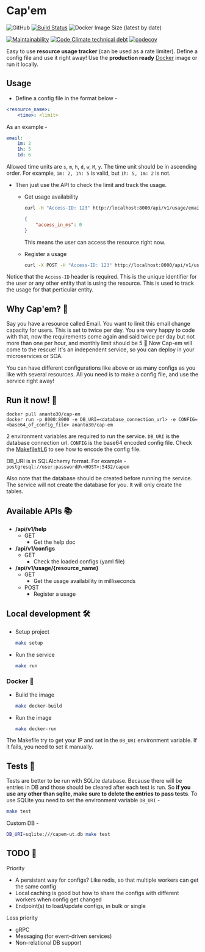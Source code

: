 # Cap'em

![GitHub](https://img.shields.io/github/license/Ananto30/cap-em)
[![Build Status](https://travis-ci.com/Ananto30/cap-em.svg?branch=master)](https://travis-ci.com/Ananto30/cap-em)
![Docker Image Size (latest by date)](https://img.shields.io/docker/image-size/ananto30/cap-em?logo=docker)

[![Maintainability](https://api.codeclimate.com/v1/badges/620b4efcf9e41d74cb00/maintainability)](https://codeclimate.com/github/Ananto30/cap-em/maintainability)
[![Code Climate technical debt](https://img.shields.io/codeclimate/tech-debt/Ananto30/cap-em?logo=Code%20Climate)](https://codeclimate.com/github/Ananto30/cap-em/trends/technical_debt)
[![codecov](https://codecov.io/gh/Ananto30/cap-em/branch/master/graph/badge.svg)](https://codecov.io/gh/Ananto30/cap-em)

Easy to use **resource usage tracker** (can be used as a rate limiter). Define a config file and use it right away! Use the **production ready** [Docker](#run-it-now-🚀) image or run it locally.

## Usage

*   Define a config file in the format below -

```yaml
<resource_name>:
    <time>: <limit>
```

As an example -

```yaml
email:
    1m: 2
    1h: 5
    1d: 6
```

Allowed time units are `s`, `m`, `h`, `d`, `w`, `M`, `y`. The time unit should be in ascending order. For example, `1m: 2, 1h: 5` is valid, but `1h: 5, 1m: 2` is not.

*   Then just use the API to check the limit and track the usage.

    *   Get usage availability

        ```bash
        curl -H "Access-ID: 123" http://localhost:8000/api/v1/usage/email
        ```

        ```json
        {
            "access_in_ms": 0
        }
        ```

        This means the user can access the resource right now.

    <!---->

    *   Register a usage

        ```bash
        curl -X POST -H "Access-ID: 123" http://localhost:8000/api/v1/usage/email
        ```

Notice that the `Access-ID` header is required. This is the unique identifier for the user or any other entity that is using the resource. This is used to track the usage for that perticular entity.

## Why Cap'em? 🤔

Say you have a resource called Email. You want to limit this email change capacity for users. This is set to twice per day. You are very happy to code with that, now the requirements come again and said twice per day but not more than one per hour, and monthly limit should be 5 🤬 Now Cap-em will come to the rescue! It's an independent service, so you can deploy in your microservices or SOA.

You can have different configurations like above or as many configs as you like with several resources. All you need is to make a config file, and use the service right away!

## Run it now! 🚀

    docker pull ananto30/cap-em
    docker run -p 8000:8000 -e DB_URI=<database_connection_url> -e CONFIG=<base64_of_config_file> ananto30/cap-em

2 environment variables are required to run the service. `DB_URI` is the database connection url. `CONFIG` is the base64 encoded config file. Check the [Makefile#L6](/Makefile#L6) to see how to encode the config file.

DB\_URI is in SQLAlchemy format. For example -
`postgresql://user:password@\<HOST>:5432/capem`

Also note that the database should be created before running the service. The service will not create the database for you. It will only create the tables.

## Available APIs 📚

*   **/api/v1/help**
    *   GET
        *   Get the help doc
*   **/api/v1/configs**
    *   GET
        *   Check the loaded configs (yaml file)
*   **/api/v1/usage/{resource\_name}**
    *   GET
        *   Get the usage availability in milliseconds
    *   POST
        *   Register a usage

## Local development 🛠

*   Setup project

    ```bash
    make setup
    ```

*   Run the service

    ```bash
    make run
    ```

### Docker 🐳

*   Build the image

    ```bash
    make docker-build
    ```
*   Run the image

    ```bash
    make docker-run
    ```

The Makefile try to get your IP and set in the `DB_URI` environment variable. If it fails, you need to set it manually.

## Tests 🧪

Tests are better to be run with SQLite database. Because there will be entries in DB and those should be cleared after each test is run. So **if you use any other than sqlite, make sure to delete the entries to pass tests**. To use SQLite you need to set the environment variable `DB_URI` -

```bash
make test
```

Custom DB -

```bash
DB_URI=sqlite:///capem-ut.db make test
```

## TODO 📝

Priority

*   A persistant way for configs? Like redis, so that multiple workers can get the same config
*   Local caching is good but how to share the configs with different workers when config get changed
*   Endpoint(s) to load/update configs, in bulk or single

Less priority

*   gRPC
*   Messaging (for event-driven services)
*   Non-relational DB support
